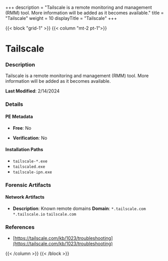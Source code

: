 +++
description = "Tailscale is a remote monitoring and management (RMM) tool. More information will be added as it becomes available."
title = "Tailscale"
weight = 10
displayTitle = "Tailscale"
+++


{{< block "grid-1" >}}
{{< column "mt-2 pt-1">}}

# Tailscale


### Description

Tailscale is a remote monitoring and management (RMM) tool. More information will be added as it becomes available.



**Last Modified**: 2/14/2024

### Details


#### PE Metadata


- **Free**: No

- **Verification**: No




#### Installation Paths
- `tailscale-*.exe`
- `tailscaled.exe`
- `tailscale-ipn.exe`

### Forensic Artifacts




#### Network Artifacts

- **Description**: Known remote domains
  **Domain**: `*.tailscale.com` `*.tailscale.io` `tailscale.com`





### References
- [https://tailscale.com/kb/1023/troubleshooting](https://tailscale.com/kb/1023/troubleshooting)



{{< /column >}}
{{< /block >}}
